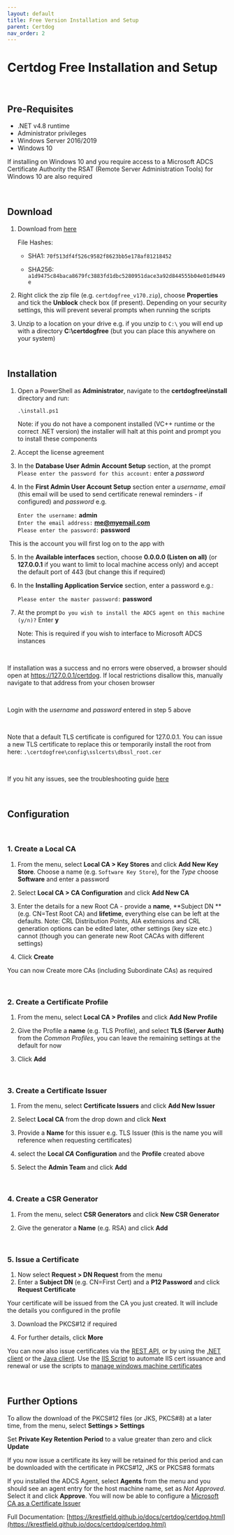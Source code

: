 ```yaml
---
layout: default
title: Free Version Installation and Setup
parent: Certdog
nav_order: 2
---
```


# Certdog Free Installation and Setup

 <br>

## Pre-Requisites

* .NET v4.8 runtime
* Administrator privileges  
* Windows Server 2016/2019
* Windows 10

If installing on Windows 10 and you require access to a Microsoft ADCS Certificate Authority the RSAT (Remote Server Administration Tools) for Windows 10 are also required

<br>

## Download

1. Download from [here](https://krestfield.s3.eu-west-2.amazonaws.com/certdog/certdogfree_v170.zip)

   File Hashes:

   * SHA1: ``70f513df4f526c9582f8623bb5e178af81218452``

   * SHA256: ``a1d9475c84baca8679fc3883fd1dbc5280951dace3a92d844555b04e01d9449e``

     

2. Right click the zip file (e.g. ``certdogfree_v170.zip``), choose **Properties** and tick the **Unblock** check box (if present). Depending on your security settings, this will prevent several prompts when running the scripts  

3. Unzip to a location on your drive e.g. if you unzip to ``C:\`` you will end up with a directory **C:\certdogfree** (but you can place this anywhere on your system)

<br>

## Installation

1. Open a PowerShell as **Administrator**, navigate to the **certdogfree\install** directory and run:

   ``.\install.ps1``

   Note: if you do not have a component installed (VC++ runtime or the correct .NET version) the installer will halt at this point and prompt you to install these components

2. Accept the license agreement

3. In the **Database User Admin Account Setup** section, at the prompt `Please enter the password for this account:` enter a *password*

4. In the **First Admin User Account Setup** section enter a *username*, *email* (this email will be used to send certificate renewal reminders - if configured) and *password* e.g.

   ``Enter the username:`` **admin**  
   ``Enter the email address:`` **me@myemail.com**  
   ``Please enter the password:`` **password**    

​       This is the account you will first log on to the app with    

5. In the **Available interfaces** section, choose **0.0.0.0 (Listen on all)** (or **127.0.0.1** if you want to limit to local machine access only) and accept the default port of 443 (but change this if required)

6. In the **Installing Application Service** section, enter a password e.g.:

   ``Please enter the master password:`` **password**
7. At the prompt ``Do you wish to install the ADCS agent on this machine (y/n)?`` Enter **y**

    Note: This is required if you wish to interface to Microsoft ADCS instances

<br>

If installation was a success and no errors were observed, a browser should open at https://127.0.0.1/certdog. If local restrictions disallow this, manually navigate to that address from your chosen browser

<br>

Login with the *username* and *password* entered in step 5 above

<br>

Note that a default TLS certificate is configured for 127.0.0.1. You can issue a new TLS certificate to replace this or temporarily install the root from here: ``.\certdogfree\config\sslcerts\dbssl_root.cer`` 

<br>

If you hit any issues, see the troubleshooting guide [here](install_troubleshooting.html)

<br>

## Configuration

<br>

### 1. Create a Local CA

1. From the menu, select **Local CA > Key Stores** and click **Add New Key Store**. Choose a name (e.g. ``Software Key Store``), for the *Type* choose **Software** and enter a password

2. Select **Local CA > CA Configuration** and click **Add New CA**

3. Enter the details for a new Root CA - provide a **name**, **Subject DN **(e.g. CN=Test Root CA) and **lifetime**, everything else can be left at the defaults. Note: CRL Distribution Points, AIA extensions and CRL generation options can be edited later, other settings (key size etc.) cannot (though you can generate new  Root CACAs with different settings)

4. Click **Create**

You can now Create more CAs (including Subordinate CAs) as required

<br>


### 2. Create a Certificate Profile

1. From the menu, select **Local CA > Profiles** and click **Add New Profile**

2. Give the Profile a **name** (e.g. TLS Profile), and select **TLS (Server Auth)** from the *Common Profiles*, you can leave the remaining settings at the default for now

4. Click **Add**

<br>

### 3. Create a Certificate Issuer

1. From the menu, select **Certificate Issuers** and click **Add New Issuer**

2. Select **Local CA** from the drop down and click **Next**

3. Provide a **Name** for this issuer e.g. TLS Issuer (this is the name you will reference when requesting certificates)

4. select the **Local *CA* Configuration** and the **Profile** created above

5. Select the **Admin Team** and click **Add**

<br>

### 4. Create a CSR Generator
1. From the menu, select **CSR Generators** and click **New CSR Generator**

2. Give the generator a **Name** (e.g. RSA) and click **Add**

<br>

### 5. Issue a Certificate
1. Now select **Request > DN Request** from the menu
2. Enter a **Subject DN** (e.g. CN=First Cert) and a **P12 Password** and click **Request Certificate**  

Your certificate will be issued from the CA you just created. It will include the details you configured in the profile

3. Download the PKCS#12 if required  

4. For further details, click **More**  

You can now also issue certificates via the [REST API](rest_api_overview.html), or by using the [.NET client](https://github.com/krestfield/certdog-dotnet-client) or the [Java client](https://github.com/krestfield/certdog-java-client). Use the [IIS Script](https://github.com/krestfield/certdog-iis) to automate IIS cert issuance and renewal or use the scripts to [manage windows machine certificates](https://github.com/krestfield/certdog-cert)

<br>

## Further Options
To allow the download of the PKCS#12 files (or JKS, PKCS#8) at a later time, from the menu, select **Settings > Settings**

Set **Private Key Retention Period** to a value greater than zero and click **Update**

If you now issue a certificate its key will be retained for this period and can be downloaded with the certificate in PKCS#12, JKS or PKCS#8 formats



If you installed the ADCS Agent, select **Agents** from the menu and you should see an agent entry for the host machine name, set as *Not Approved*. Select it and click **Approve**. You will now be able to configure a [Microsoft CA as a Certificate Issuer](create_adcs_certificate_issuer.html)



Full Documentation: [https://krestfield.github.io/docs/certdog/certdog.html](https://krestfield.github.io/docs/certdog/certdog.html)


